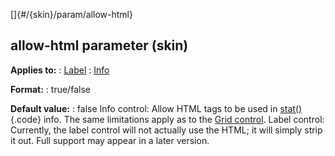 []{#/{skin}/param/allow-html}
## allow-html parameter (skin)
**Applies to:**
:   [Label](#/%7Bskin%7D/control/label)
:   [Info](#/%7Bskin%7D/control/info)
<!-- -->
**Format:**
:   true/false
<!-- -->
**Default value:**
:   false
Info control: Allow HTML tags to be used in [stat()](#/proc/stat){.code}
info. The same limitations apply as to the [Grid
control](#/%7Bskin%7D/control/grid).
Label control: Currently, the label control will not actually use the
HTML; it will simply strip it out. Full support may appear in a later
version.